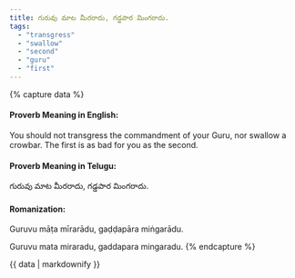 ```yaml
---
title: గురువు మాట మీరరాదు, గడ్డపార మింగరాదు.
tags:
  - "transgress"
  - "swallow"
  - "second"
  - "guru"
  - "first"
---
```


{% capture data %}
#### Proverb Meaning in English:
You should not transgress the commandment of your Guru, nor swallow a crowbar.
The first is as bad for you as the second.

#### Proverb Meaning in Telugu:
గురువు మాట మీరరాదు, గడ్డపార మింగరాదు.

#### Romanization:
Guruvu māṭa mīrarādu, gaḍḍapāra miṅgarādu.

Guruvu mata miraradu, gaddapara mingaradu.
{% endcapture %}

{{ data | markdownify }}

